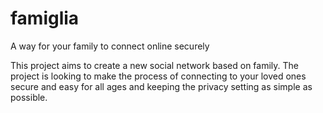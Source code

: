 # famiglia
A way for your family to connect online securely

This project aims to create a new social network based on family.
The project is looking to make the process of connecting to your loved ones secure and easy for all ages and keeping the privacy setting as simple as possible.
